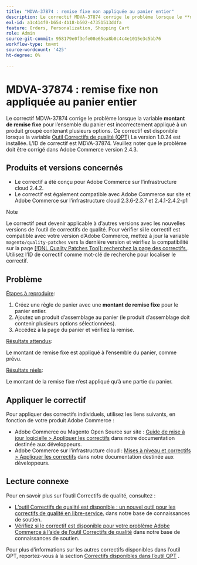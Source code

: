 ```yaml
---
title: "MDVA-37874 : remise fixe non appliquée au panier entier"
description: Le correctif MDVA-37874 corrige le problème lorsque le **montant de remise fixe** pour l’ensemble du panier est incorrectement appliqué à un produit groupé contenant plusieurs options. Ce correctif est disponible lorsque l’[outil de correctifs de qualité (QPT)](https://devdocs.magento.com/guides/v2.4/comp-mgr/patching.html#mqp) 1.0.24 est installé. L’ID de correctif est MDVA-37874. Veuillez noter que le problème doit être corrigé dans Adobe Commerce version 2.4.3.
exl-id: a1c414f0-b654-4b18-b502-47351513ddfa
feature: Orders, Personalization, Shopping Cart
role: Admin
source-git-commit: 958179e0f3efe08e65ea8b0c4c4e1015e3c5bb76
workflow-type: tm+mt
source-wordcount: '425'
ht-degree: 0%

---
```


# MDVA-37874 : remise fixe non appliquée au panier entier

Le correctif MDVA-37874 corrige le problème lorsque la variable **montant de remise fixe** pour l’ensemble du panier est incorrectement appliqué à un produit groupé contenant plusieurs options. Ce correctif est disponible lorsque la variable [Outil Correctifs de qualité (QPT)](https://devdocs.magento.com/guides/v2.4/comp-mgr/patching.html#mqp) La version 1.0.24 est installée. L’ID de correctif est MDVA-37874. Veuillez noter que le problème doit être corrigé dans Adobe Commerce version 2.4.3.

## Produits et versions concernés

* Le correctif a été conçu pour Adobe Commerce sur l’infrastructure cloud 2.4.2.
* Le correctif est également compatible avec Adobe Commerce sur site et Adobe Commerce sur l’infrastructure cloud 2.3.6-2.3.7 et 2.4.1-2.4.2-p1

>[!NOTE]
>
>Le correctif peut devenir applicable à d’autres versions avec les nouvelles versions de l’outil de correctifs de qualité. Pour vérifier si le correctif est compatible avec votre version d’Adobe Commerce, mettez à jour la variable `magento/quality-patches` vers la dernière version et vérifiez la compatibilité sur la page [[!DNL Quality Patches Tool]: recherchez la page des correctifs.](https://devdocs.magento.com/quality-patches/tool.html#patch-grid). Utilisez l’ID de correctif comme mot-clé de recherche pour localiser le correctif.

## Problème


<u>Étapes à reproduire</u>:

1. Créez une règle de panier avec une **montant de remise fixe** pour le panier entier.
1. Ajoutez un produit d’assemblage au panier (le produit d’assemblage doit contenir plusieurs options sélectionnées).
1. Accédez à la page du panier et vérifiez la remise.


<u>Résultats attendus</u>:

Le montant de remise fixe est appliqué à l’ensemble du panier, comme prévu.

<u>Résultats réels</u>:

Le montant de la remise fixe n’est appliqué qu’à une partie du panier.


## Appliquer le correctif

Pour appliquer des correctifs individuels, utilisez les liens suivants, en fonction de votre produit Adobe Commerce :

* Adobe Commerce ou Magento Open Source sur site : [Guide de mise à jour logicielle > Appliquer les correctifs](https://devdocs.magento.com/guides/v2.4/comp-mgr/patching/mqp.html) dans notre documentation destinée aux développeurs.
* Adobe Commerce sur l’infrastructure cloud : [Mises à niveau et correctifs > Appliquer les correctifs](https://devdocs.magento.com/cloud/project/project-patch.html) dans notre documentation destinée aux développeurs.

## Lecture connexe

Pour en savoir plus sur l’outil Correctifs de qualité, consultez :

* [L’outil Correctifs de qualité est disponible : un nouvel outil pour les correctifs de qualité en libre-service.](/help/announcements/adobe-commerce-announcements/magento-quality-patches-released-new-tool-to-self-serve-quality-patches.md) dans notre base de connaissances de soutien.
* [Vérifiez si le correctif est disponible pour votre problème Adobe Commerce à l’aide de l’outil Correctifs de qualité](/help/support-tools/patches-available-in-qpt-tool/check-patch-for-magento-issue-with-magento-quality-patches.md) dans notre base de connaissances de soutien.

Pour plus d’informations sur les autres correctifs disponibles dans l’outil QPT, reportez-vous à la section [Correctifs disponibles dans l’outil QPT](https://support.magento.com/hc/en-us/sections/360010506631-Patches-available-in-QPT-tool-) .
